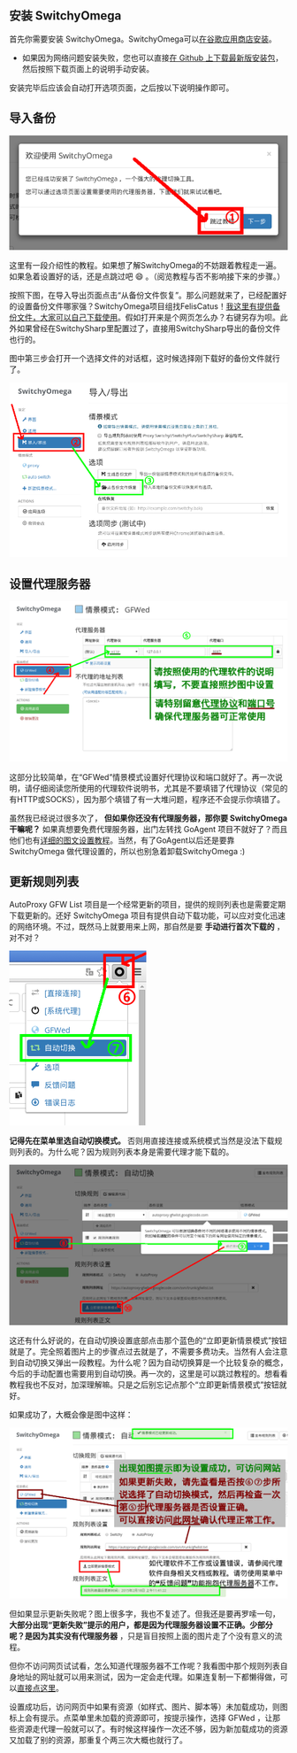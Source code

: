 安装 SwitchyOmega
-----------------

首先你需要安装 SwitchyOmega。SwitchyOmega可以[在谷歌应用商店安装](https://chrome.google.com/webstore/detail/proxy-switchyomega/padekgcemlokbadohgkifijomclgjgif/?hl=en)。
  * 如果因为网络问题安装失败，您也可以直接[在 Github 上下载最新版安装包](https://github.com/FelisCatus/SwitchyOmega/releases)，然后按照下载页面上的说明手动安装。

安装完毕后应该会自动打开选项页面，之后按以下说明操作即可。

导入备份
-------

![Step 1](images/t1/step1.png)

这里有一段介绍性的教程。如果想了解SwitchyOmega的不妨跟着教程走一遍。如果急着设置好的话，还是点跳过吧 :smile: 。（阅览教程与否不影响接下来的步骤。）

按照下图，在导入导出页面点击“从备份文件恢复”。那么问题就来了，已经配置好的设置备份文件哪家强？SwitchyOmega项目组找FelisCatus！[我这里有提供备份文件，大家可以自己下载使用](./GFWList.bak)。假如打开来是个网页怎么办？右键另存为呗。此外如果曾经在SwitchySharp里配置过了，直接用SwitchySharp导出的备份文件也行的。

图中第三步会打开一个选择文件的对话框，这时候选择刚下载好的备份文件就行了。

![Step 2](images/t1/step2.png)

设置代理服务器
-------------

![Step 3](images/t1/step3.png)

这部分比较简单，在“GFWed”情景模式设置好代理协议和端口就好了。再一次说明，请仔细阅读您所使用的代理软件说明书，尤其是不要填错了代理协议（常见的有HTTP或SOCKS），因为那个填错了有一大堆问题，程序还不会提示你填错了。

虽然我已经说过很多次了， **但如果你还没有代理服务器，那你要 SwitchyOmega 干嘛呢？** 如果真想要免费代理服务器，出门左转找 GoAgent 项目不就好了？而且他们也有[详细的图文设置教程](https://github.com/goagent/goagent/blob/wiki/InstallGuide.md)。当然，有了GoAgent以后还是要靠 SwitchyOmega 做代理设置的，所以也别急着卸载SwitchyOmega :)

更新规则列表
-----------

AutoProxy GFW List 项目是一个经常更新的项目，提供的规则列表也是需要定期下载更新的。还好 SwitchyOmega 项目有提供自动下载功能，可以应对变化迅速的网络环境。不过，既然马上就要用来上网，那自然是要 **手动进行首次下载的** ，对不对？

![Step 4](images/t1/step4.png)

**记得先在菜单里选自动切换模式。** 否则用直接连接或系统模式当然是没法下载规则列表的。为什么呢？因为规则列表本身是需要代理才能下载的。

![Step 5](images/t1/step5.png)

这还有什么好说的，在自动切换设置底部点击那个蓝色的“立即更新情景模式”按钮就是了。完全照着图片上的步骤点过去就是了，不需要多费功夫。当然有人会注意到自动切换又弹出一段教程。为什么呢？因为自动切换算是一个比较复杂的概念，今后的手动配置也需要用到自动切换。再一次的，这里是可以跳过教程的。想看看教程我也不反对，加深理解嘛。只是之后别忘记点那个“立即更新情景模式”按钮就好。

如果成功了，大概会像是图中这样：

![Step 6](images/t1/step6.png)

但如果显示更新失败呢？图上很多字，我也不复述了。但我还是要再罗嗦一句， **大部分出现“更新失败”提示的用户，都是因为代理服务器设置不正确。少部分呢？是因为其实没有代理服务器** ，只是盲目按照上面的图片走了个没有意义的流程。

但你不访问网页试试看，怎么知道代理服务器不工作呢？我看图中那个规则列表自身地址的网址就可以用来测试，因为一定会走代理。如果连复制一下都懒得做，可以[直接点这里](https://autoproxy-gfwlist.googlecode.com/svn/trunk/gfwlist.txt)。

设置成功后，访问网页中如果有资源（如样式、图片、脚本等）未加载成功，则图标上会有提示。点菜单里未加载的资源即可，按提示操作，选择 GFWed ，让那些资源走代理一般就可以了。有时候这样操作一次还不够，因为新加载成功的资源又加载了别的资源，那重复个两三次大概也就行了。